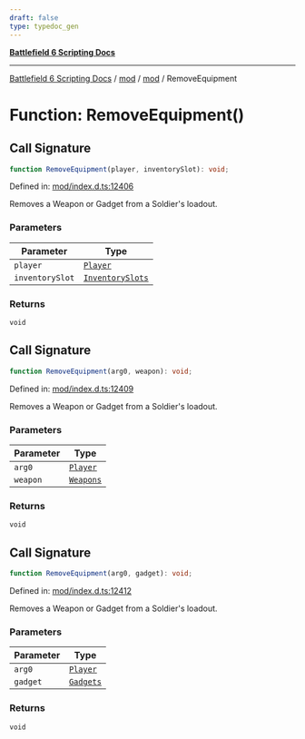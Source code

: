 ```yaml
---
draft: false
type: typedoc_gen
---
```


[**Battlefield 6 Scripting Docs**](../../../_index.md)

***

[Battlefield 6 Scripting Docs](../../../_index.md) / [mod](../../_index.md) / [mod](../_index.md) / RemoveEquipment

# Function: RemoveEquipment()

## Call Signature

```ts
function RemoveEquipment(player, inventorySlot): void;
```

Defined in: [mod/index.d.ts:12406](https://github.com/battlefield-portal-community/portal-docs/blob/6d87e21c5922a3efb03c634dbe98e5fe6e797672/generators/santiago/mod/index.d.ts#L12406)

Removes a Weapon or Gadget from a Soldier's loadout.

### Parameters

| Parameter | Type |
| ------ | ------ |
| `player` | [`Player`](../Player/_index.md) |
| `inventorySlot` | [`InventorySlots`](../InventorySlots/_index.md) |

### Returns

`void`

## Call Signature

```ts
function RemoveEquipment(arg0, weapon): void;
```

Defined in: [mod/index.d.ts:12409](https://github.com/battlefield-portal-community/portal-docs/blob/6d87e21c5922a3efb03c634dbe98e5fe6e797672/generators/santiago/mod/index.d.ts#L12409)

Removes a Weapon or Gadget from a Soldier's loadout.

### Parameters

| Parameter | Type |
| ------ | ------ |
| `arg0` | [`Player`](../Player/_index.md) |
| `weapon` | [`Weapons`](../Weapons/_index.md) |

### Returns

`void`

## Call Signature

```ts
function RemoveEquipment(arg0, gadget): void;
```

Defined in: [mod/index.d.ts:12412](https://github.com/battlefield-portal-community/portal-docs/blob/6d87e21c5922a3efb03c634dbe98e5fe6e797672/generators/santiago/mod/index.d.ts#L12412)

Removes a Weapon or Gadget from a Soldier's loadout.

### Parameters

| Parameter | Type |
| ------ | ------ |
| `arg0` | [`Player`](../Player/_index.md) |
| `gadget` | [`Gadgets`](../Gadgets/_index.md) |

### Returns

`void`
